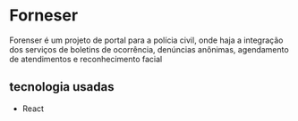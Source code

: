 # Forneser

<p> Forenser é um projeto de portal para a polícia civil, onde haja a integração dos serviços de boletins de ocorrência, denúncias anônimas, agendamento de atendimentos e reconhecimento facial</p>

<h2>tecnologia usadas</h2>
<ul>
  <li><p> React </p></li>
</ul>